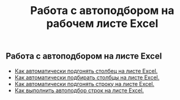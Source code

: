 ﻿---
title:  Работа с автоподбором на рабочем листе Excel
second_title: Aspose.Cells Cloud Documen
linktitle: Автофи
type: docs
url: /ru/worksheets/autofit/
aliases: [/autofit-rows-and-columns-of-worksheet/]
keywords: Autofit rows and columns on an Excel worksheet
description: Aspose.Cells Cloud REST API поддерживает автоподбор строк и столбцов на листе Excel. SDK поддерживает различные языки разработки. Они включают Android, C#, Go, Java, NodeJS, Perl, PHP, Python, Ruby и Swift
weight: 20
kwords: Excel, Office Облако, REST API, Электронная таблица, PDF, CSV, Json, Markdown, Работа с автоподбором на листе Excel
---
## Работа с автоподбором на листе Excel

- [Как автоматически подгонять столбец на листе Excel.](/cells/ru/worksheets/autofit/column/)
- [Как автоматически подбирать столбцы на листе Excel.](/cells/ru/worksheets/autofit/columns/)
- [Как автоматически подгонять строку на листе Excel.](/cells/ru/worksheets/autofit/row/)
- [Как выполнить автоподбор строк на листе Excel.](/cells/ru/worksheets/autofit/rows/)
